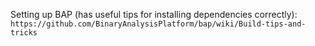 Setting up BAP (has useful tips for installing dependencies correctly):
`https://github.com/BinaryAnalysisPlatform/bap/wiki/Build-tips-and-tricks`
